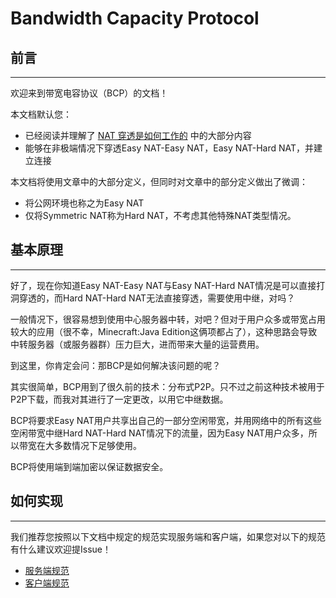 # Bandwidth Capacity Protocol

## 前言
***

欢迎来到带宽电容协议（BCP）的文档！

本文档默认您：
* 已经阅读并理解了 [NAT 穿透是如何工作的](https://arthurchiao.art/blog/how-nat-traversal-works-zh/) 中的大部分内容
* 能够在非极端情况下穿透Easy NAT-Easy NAT，Easy NAT-Hard NAT，并建立连接

本文档将使用文章中的大部分定义，但同时对文章中的部分定义做出了微调：
* 将公网环境也称之为Easy NAT
* 仅将Symmetric NAT称为Hard NAT，不考虑其他特殊NAT类型情况。

## 基本原理
***

好了，现在你知道Easy NAT-Easy NAT与Easy NAT-Hard NAT情况是可以直接打洞穿透的，而Hard NAT-Hard NAT无法直接穿透，需要使用中继，对吗？

一般情况下，很容易想到使用中心服务器中转，对吧？但对于用户众多或带宽占用较大的应用（很不幸，Minecraft:Java Edition这俩项都占了），这种思路会导致中转服务器（或服务器群）压力巨大，进而带来大量的运营费用。

到这里，你肯定会问：那BCP是如何解决该问题的呢？

其实很简单，BCP用到了很久前的技术：分布式P2P。只不过之前这种技术被用于P2P下载，而我对其进行了一定更改，以用它中继数据。

BCP将要求Easy NAT用户共享出自己的一部分空闲带宽，并用网络中的所有这些空闲带宽中继Hard NAT-Hard NAT情况下的流量，因为Easy NAT用户众多，所以带宽在大多数情况下足够使用。

BCP将使用端到端加密以保证数据安全。

## 如何实现
***

我们推荐您按照以下文档中规定的规范实现服务端和客户端，如果您对以下的规范有什么建议欢迎提Issue！
* [服务端规范](server-standard.md)
* [客户端规范](client-standard.md)